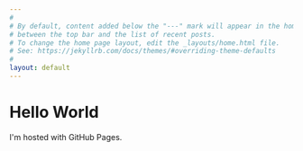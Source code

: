 ```yaml
---
#
# By default, content added below the "---" mark will appear in the home page
# between the top bar and the list of recent posts.
# To change the home page layout, edit the _layouts/home.html file.
# See: https://jekyllrb.com/docs/themes/#overriding-theme-defaults
#
layout: default
---
```

<!DOCTYPE html>
<html>
<body>
<h1>Hello World</h1>
<p>I'm hosted with GitHub Pages.</p>
</body>
</html>